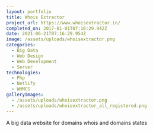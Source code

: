 ```yaml
---
layout: portfolio
title: Whois Extractor
project_url: https://www.whoisextractor.in/
completed_on: 2017-01-01T07:16:29.942Z
date: 2021-06-21T07:16:29.954Z
image: /assets/uploads/whoisextractor.png
categories:
  - Big Data
  - Web Design
  - Web Development
  - Server
technologies:
  - Php
  - Netlify
  - WHMCS
galleryImages:
  - /assets/uploads/whoisextractor.png
  - /assets/uploads/whoisextractor_all_registered.png
---
```

A big data website for domains whois and domains states